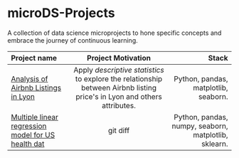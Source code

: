 # microDS-Projects
A collection of data science microprojects to hone specific concepts and embrace the journey of continuous learning.

| Project name | Project Motivation | Stack |
| :---         |     :---:      |          ---: |
| [Analysis of Airbnb Listings in Lyon](https://github.com/CarolinaPerdomo/microDS-Projects/tree/main/Lyon_Airbnb_EDA_Statistic)  | Apply *descriptive statistics* to explore the relationship between Airbnb listing price's in Lyon and others attributes.    | Python, pandas, matplotlib, seaborn.    |
| [Multiple linear regression model for US health dat](https://github.com/CarolinaPerdomo/microDS-Projects/tree/main/US_Assurance_EDA_statistic)    | git diff       | Python, pandas, numpy, seaborn, matplotlib, sklearn.      |
